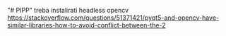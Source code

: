 "# PIPP" 
treba instalirati headless opencv https://stackoverflow.com/questions/51371421/pyqt5-and-opencv-have-similar-libraries-how-to-avoid-conflict-between-the-2